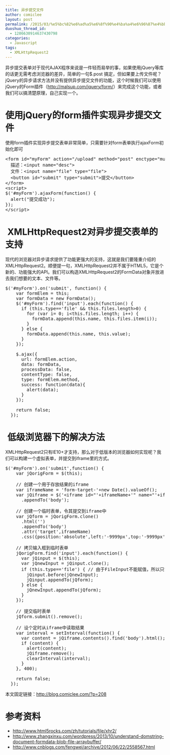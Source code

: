 ```yaml
---
title: 异步提交文件
author: comiclee
layout: post
permalink: /2015/03/%e5%bc%82%e6%ad%a5%e6%8f%90%e4%ba%a4%e6%96%87%e4%bb%b6
duoshuo_thread_id:
  - 1286630914637430798
categories:
  - Javascript
tags:
  - XMLHttpRequest2
---
```

异步提交表单对于现代AJAX程序来说是一件轻而易举的事，如果使用jQuery等库的话更无需考虑浏览器的差异，简单的一句<span class="lang:js decode:true  crayon-inline ">$.post</span> 搞定，但如果要上传文件呢？jQuery的异步请求方法并没有提供异步提交文件的功能，这个时候我们可以使用jQuery的Form插件（<a href="http://malsup.com/jquery/form/" target="_blank">http://malsup.com/jquery/form/</a>）来完成这个功能，或者我们可以搞清楚原理，自己实现一个。<!--more-->

# 使用jQuery的form插件实现异步提交文件

使用form插件实现异步提交表单非常简单，只需要针对form表单执行ajaxForm初始化即可

<pre class="lang:xhtml decode:true">&lt;form id="myForm" action="/upload" method="post" enctype="multipart/form-data"&gt;
  描述：&lt;input name="desc"&gt;
  文件：&lt;input name="file" type="file"&gt;
  &lt;button id="submit" type="submit"&gt;提交&lt;/button&gt;
&lt;/form&gt;
&lt;script&gt;
$('#myForm').ajaxForm(function() { 
  alert("提交成功"); 
}); 
&lt;/script&gt;</pre>

#  XMLHttpRequest2对异步提交表单的支持

现代的浏览器对异步请求提供了功能更强大的支持，这就是我们要隆重介绍的XMLHttpRequest2。顺便提一句，XMLHttpRequest2并不属于HTML5，它是个新的、功能强大的API。我们可以构造XMLHttpRequest2的FormData对象并放进去我们想要的文本、文件等。

<pre class="lang:js decode:true">$('#myForm').on('submit', function() {
    var formElem = this;
    var formData = new FormData();
    $('#myForm').find('input').each(function() {
      if (this.type=='file' && this.files.length&gt;0) {
        for (var i= 0; i&lt;this.files.length; i++) {
          formData.append(this.name, this.files.item(i));
        }
      } else {
        formData.append(this.name, this.value);
      }
    });

    $.ajax({
      url: formElem.action,
      data: formData,
      processData: false,
      contentType: false,
      type: formElem.method,
      success: function(data){
        alert(data);
      }
    });

    return false;
  });</pre>

#  低级浏览器下的解决方法

XMLHttpRequest2只有IE10+才支持，那么对于低版本的浏览器如何实现呢？我们可以构建一个虚拟表单，并提交到iframe里的方式。

<pre class="lang:js decode:true">$('#myForm').on('submit',function() {
    var jQorigForm = $(this);

    // 创建一个用于存放结果的iframe
    var iframeName = 'form-target-'+new Date().valueOf();
    var jQiframe = $('&lt;iframe id="'+iframeName+'" name="'+iframeName+'" style="position:absolute;left:-9999px;top:-9999px"&gt;&lt;/iframe&gt;')
      .appendTo('body');

    // 创建一个临时表单，令其提交到iframe中
    var jQform = jQorigForm.clone()
      .html('')
      .appendTo('body')
      .attr('target',iframeName)
      .css({position:'absolute',left:'-9999px',top:'-9999px'});

    // 拷贝输入框到临时表单
    jQorigForm.find('input').each(function() {
      var jQinput = $(this);
      var jQnewInput = jQinput.clone();
      if (this.type=='file') { // 由于FileInput不能赋值，所以只能交换两个form的元素的权宜之计
        jQinput.before(jQnewInput);
        jQinput.appendTo(jQform);
      } else {
        jQnewInput.appendTo(jQform);
      }
    });

    // 提交临时表单
    jQform.submit().remove();

    // 设个定时从iframe中读取结果
    var interval = setInterval(function() {
      var content = jQiframe.contents().find('body').html();
      if (content) {
        alert(content);
        jQiframe.remove();
        clearInterval(interval);
      }
    }, 400);

    return false;
  });</pre>

本文固定链接：<http://blog.comiclee.com/?p=208>

# 参考资料

  * <a href="http://www.html5rocks.com/zh/tutorials/file/xhr2/" target="_blank">http://www.html5rocks.com/zh/tutorials/file/xhr2/</a>
  * <a href="http://www.zhangxinxu.com/wordpress/2013/10/understand-domstring-document-formdata-blob-file-arraybuffer/" target="_blank">http://www.zhangxinxu.com/wordpress/2013/10/understand-domstring-document-formdata-blob-file-arraybuffer/</a>
  * <a href="http://www.cnblogs.com/fengwei/archive/2012/06/22/2558567.html" target="_blank">http://www.cnblogs.com/fengwei/archive/2012/06/22/2558567.html</a>